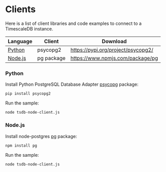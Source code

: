 # Clients

Here is a list of client libraries and code examples to connect to a TimescaleDB instance.


| Language | Client | Download |
|---|---|---|
| [Python](#Python) | psycopg2 | https://pypi.org/project/psycopg2/ |
| [Node.js](#Node.js) | pg package | https://www.npmjs.com/package/pg |


### Python

Install Python PostgreSQL Database Adapter [psycopg]( http://initd.org/psycopg/) package:

   	pip install psycopg2

Run the sample:

    node tsdb-node-client.js
    
    
### Node.js

Install node-postgres [pg](https://www.npmjs.com/package/pg) package:

    npm install pg

Run the sample:

    node tsdb-node-client.js
    
    